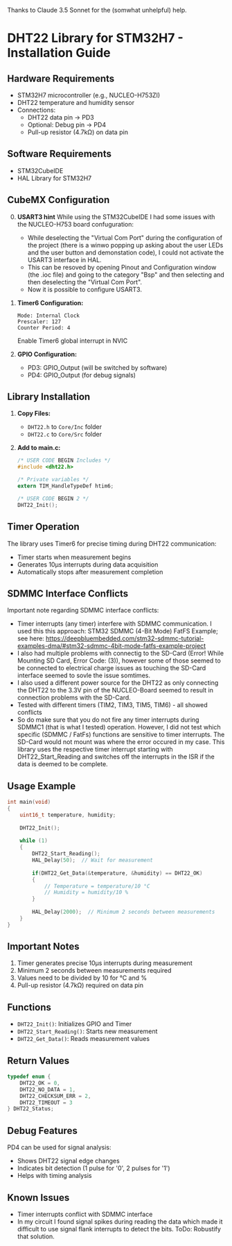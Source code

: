 Thanks to Claude 3.5 Sonnet for the (somwhat unhelpful) help.

# DHT22 Library for STM32H7 - Installation Guide

## Hardware Requirements
- STM32H7 microcontroller (e.g., NUCLEO-H753ZI)
- DHT22 temperature and humidity sensor
- Connections:
  - DHT22 data pin → PD3
  - Optional: Debug pin → PD4
  - Pull-up resistor (4.7kΩ) on data pin

## Software Requirements
- STM32CubeIDE
- HAL Library for STM32H7

## CubeMX Configuration

0. **USART3 hint**
  While using the STM32CubeIDE I had some issues with the NUCLEO-H753 board confuguration:
   - While deselecting the "Virtual Com Port" during the configuration of the project (there is a winwo popping up asking about the user LEDs and the user button and demonstation code), I could not activate the USART3 interface in HAL.
   - This can be resoved by opening Pinout and Configuration window (the .ioc file) and going to the category "Bsp" and then selecting and then deselecting the "Virtual Com Port".
   - Now it is possible to configure USART3.

1. **Timer6 Configuration:**
   ```
   Mode: Internal Clock
   Prescaler: 127
   Counter Period: 4
   ```
   Enable Timer6 global interrupt in NVIC

2. **GPIO Configuration:**
   - PD3: GPIO_Output (will be switched by software)
   - PD4: GPIO_Output (for debug signals)

## Library Installation

1. **Copy Files:**
   - `DHT22.h` to `Core/Inc` folder
   - `DHT22.c` to `Core/Src` folder

2. **Add to main.c:**
   ```c
   /* USER CODE BEGIN Includes */
   #include <dht22.h>
   
   /* Private variables */
   extern TIM_HandleTypeDef htim6;

   /* USER CODE BEGIN 2 */
   DHT22_Init();
   ```

## Timer Operation

The library uses Timer6 for precise timing during DHT22 communication:
- Timer starts when measurement begins
- Generates 10µs interrupts during data acquisition
- Automatically stops after measurement completion

## SDMMC Interface Conflicts

Important note regarding SDMMC interface conflicts:
- Timer interrupts (any timer) interfere with SDMMC communication. I used this this approach: STM32 SDMMC (4-Bit Mode) FatFS Example; see here:
https://deepbluembedded.com/stm32-sdmmc-tutorial-examples-dma/#stm32-sdmmc-4bit-mode-fatfs-example-project
- I also had multiple problems with connectig to the SD-Card (Error! While Mounting SD Card, Error Code: (3)), however some of those seemed to be connected to electrical charge issues as touching the SD-Card interface seemed to sovle the issue somtimes.
- I also used a different power source for the DHT22 as only connecting the DHT22 to the 3.3V pin of the NUCLEO-Board seemed to result in connection problems with the SD-Card. 
- Tested with different timers (TIM2, TIM3, TIM5, TIM6) - all showed conflicts
- So do make sure that you do not fire any timer interrupts during SDMMC1 (that is what I tested) operation. However, I did not test which specific (SDMMC / FatFs) functions are sensitive to timer interrupts. The SD-Card would not mount was where the error occured in my case. This library uses the respective timer interrupt starting with DHT22_Start_Reading and switches off the interrupts in the ISR if the data is deemed to be complete.

## Usage Example

```c
int main(void)
{
    uint16_t temperature, humidity;
    
    DHT22_Init();
    
    while (1)
    {
        DHT22_Start_Reading();
        HAL_Delay(50);  // Wait for measurement
        
        if(DHT22_Get_Data(&temperature, &humidity) == DHT22_OK)
        {
            // Temperature = temperature/10 °C
            // Humidity = humidity/10 %
        }
        
        HAL_Delay(2000);  // Minimum 2 seconds between measurements
    }
}
```

## Important Notes

1. Timer generates precise 10µs interrupts during measurement
2. Minimum 2 seconds between measurements required
3. Values need to be divided by 10 for °C and %
4. Pull-up resistor (4.7kΩ) required on data pin

## Functions

- `DHT22_Init()`: Initializes GPIO and Timer
- `DHT22_Start_Reading()`: Starts new measurement
- `DHT22_Get_Data()`: Reads measurement values

## Return Values

```c
typedef enum {
    DHT22_OK = 0,
    DHT22_NO_DATA = 1,
    DHT22_CHECKSUM_ERR = 2,
    DHT22_TIMEOUT = 3
} DHT22_Status;
```

## Debug Features
PD4 can be used for signal analysis:
- Shows DHT22 signal edge changes
- Indicates bit detection (1 pulse for '0', 2 pulses for '1')
- Helps with timing analysis

## Known Issues
- Timer interrupts conflict with SDMMC interface
- In my circuit I found signal spikes during reading the data which made it difficult to use signal flank interrupts to detect the bits. ToDo: Robustify that solution.
